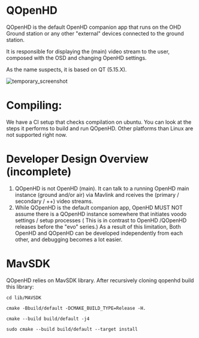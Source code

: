 # QOpenHD

QOpenHD is the default OpenHD companion app that runs on the OHD Ground station or any other "external" devices connected to the ground station.

It is responsible for displaying the (main) video stream to the user, composed with the OSD and changing OpenHD settings.

As the name suspects, it is based on QT (5.15.X).

![temporary_screenshot](https://github.com/OpenHD/QOpenHD/blob/2.2.3-evo/wiki/temporary_screenshot.png)

# Compiling:
We have a CI setup that checks compilation on ubuntu. You can look at the steps it performs to build and run QOpenHD.
Other platforms than Linux are not supported right now.

# Developer Design Overview (incomplete)
1) QOpenHD is not OpenHD (main). It can talk to a running OpenHD main instance (ground and/or air) via Mavlink and rceives the (primary / secondary / ++) video streams. 
2) While QOpenHD is the default companion app, OpenHD MUST NOT assume there is a QOpenHD instance somewhere that initiates voodo settings / setup processes
( This is in contrast to OpenHD /QOpenHD releases before the "evo" series.) As a result of this limitation, Both OpenHD and QOpenHD can be developed independently from each other, and debugging becomes a lot easier.

# MavSDK
QOpenHD relies on MavSDK library. After recursively cloning qopenhd build this library:

`cd lib/MAVSDK`

`cmake -Bbuild/default -DCMAKE_BUILD_TYPE=Release -H.`

`cmake --build build/default -j4`

`sudo cmake --build build/default --target install`
